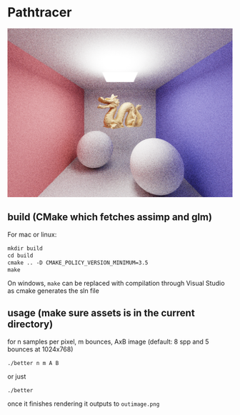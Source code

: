 # Pathtracer
![Image of output](https://github.com/UsedHandle/Pathtracer/blob/main/500spp.png?raw=true)
## build (CMake which fetches assimp and glm)
For mac or linux:
```
mkdir build
cd build
cmake .. -D CMAKE_POLICY_VERSION_MINIMUM=3.5
make
```
On windows, ```make``` can be replaced with compilation through Visual Studio as cmake generates the sln file
## usage (make sure assets is in the current directory)
for n samples per pixel, m bounces, AxB image (default: 8 spp and 5 bounces at 1024x768)
```
./better n m A B
```
or just
```
./better
```
once it finishes rendering it outputs to ```outimage.png```
